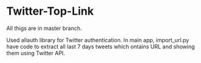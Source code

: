 # Twitter-Top-Link

All thigs are in master branch.

Used allauth library for Twitter authentication. In main app, import_url.py have code to extract all last 7 days tweets which ontains URL and showing them using Twitter API.

